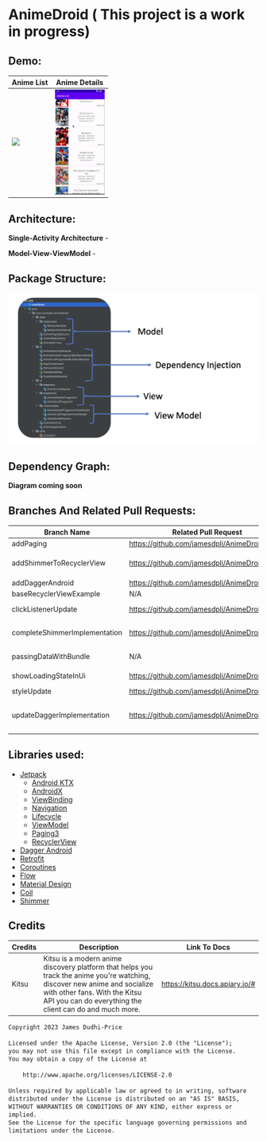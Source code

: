 # AnimeDroid ( This project is a work in progress)

## **Demo:**

 | Anime List                                                 | Anime Details                                                 |
|------------------------------------------------------------|---------------------------------------------------------------|
| <img src=readMeAndOtherResources/animeList.gif width=100/> | <img src=readMeAndOtherResources/animeDetails.gif width=100/> |

## **Architecture:**
**Single-Activity Architecture**  - 

**Model-View-ViewModel** -

## **Package Structure:**
![packageStructure.png](readMeAndOtherResources/packageStructure.png)

## **Dependency Graph:**

**Diagram coming soon**

## **Branches And Related Pull Requests:**

| Branch Name                   | Related Pull Request                           | Description                                                     |
|-------------------------------|------------------------------------------------|-----------------------------------------------------------------|
| addPaging                     | https://github.com/jamesdpli/AnimeDroid/pull/4 | Anime list is now paged                                         |                                                                 |
| addShimmerToRecyclerView      | https://github.com/jamesdpli/AnimeDroid/pull/8 | Adds shimmer to recycler view, instead of circular progress bar |
| addDaggerAndroid              | https://github.com/jamesdpli/AnimeDroid/pull/2 | Add Dagger-Android                                              |                                                                 |
| baseRecyclerViewExample       | N/A                                            | Plain old recycler view                                         |
| clickListenerUpdate           | https://github.com/jamesdpli/AnimeDroid/pull/1 | Add click listener to recycler view items                       |
| completeShimmerImplementation | https://github.com/jamesdpli/AnimeDroid/pull/9 | Replace circular progress bar with shimmer animations           |
| passingDataWithBundle         | N/A                                            | Pass data with bundle rather than safe args                     |
| showLoadingStateInUi          | https://github.com/jamesdpli/AnimeDroid/pull/7 | Adds Circular spinners to show load state                       |
| styleUpdate                   | https://github.com/jamesdpli/AnimeDroid/pull/6 | Basic update to xml                                             |
| updateDaggerImplementation    | https://github.com/jamesdpli/AnimeDroid/pull/3 | Makes use of DaggerFragment, DaggerAppCompatActivity etc        |

## **Libraries used:**
- [Jetpack](https://developer.android.com/jetpack)
    - [Android KTX](https://developer.android.com/kotlin/ktx.html) 
    - [AndroidX](https://developer.android.com/jetpack/androidx) 
    - [ViewBinding](https://developer.android.com/topic/libraries/view-binding)
    - [Navigation](https://developer.android.com/jetpack/androidx/releases/navigation) 
    - [Lifecycle](https://developer.android.com/topic/libraries/architecture/lifecycle) 
    - [ViewModel](https://developer.android.com/topic/libraries/architecture/viewmodel)
    - [Paging3](https://developer.android.com/topic/libraries/architecture/paging/v3-overview)
    - [RecyclerView](https://developer.android.com/reference/androidx/recyclerview/widget/RecyclerView)
- [Dagger Android](https://dagger.dev/dev-guide/android.html) 
- [Retrofit](https://square.github.io/retrofit/) 
- [Coroutines](https://github.com/Kotlin/kotlinx.coroutines) 
- [Flow](https://developer.android.com/kotlin/flow) 
- [Material Design](https://material.io/develop/android/docs/getting-started/) 
- [Coil](https://github.com/coil-kt/coil) 
- [Shimmer](https://facebook.github.io/shimmer-android/) 

## **Credits**
| Credits | Description                                                                                                                                                                                                            | Link To Docs                   |
|---------|------------------------------------------------------------------------------------------------------------------------------------------------------------------------------------------------------------------------|--------------------------------|
| Kitsu   | Kitsu is a modern anime discovery platform that helps you track the anime you're watching, discover new anime and socialize with other fans. With the Kitsu API you can do everything the client can do and much more. | https://kitsu.docs.apiary.io/# | 


```
Copyright 2023 James Dudhi-Price

Licensed under the Apache License, Version 2.0 (the "License");
you may not use this file except in compliance with the License.
You may obtain a copy of the License at

    http://www.apache.org/licenses/LICENSE-2.0

Unless required by applicable law or agreed to in writing, software
distributed under the License is distributed on an "AS IS" BASIS,
WITHOUT WARRANTIES OR CONDITIONS OF ANY KIND, either express or implied.
See the License for the specific language governing permissions and
limitations under the License.
```
